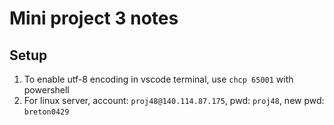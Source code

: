 # Mini project 3 notes

## Setup

1. To enable utf-8 encoding in vscode terminal, use `chcp 65001` with powershell
2. For linux server, account: `proj48@140.114.87.175`, pwd: `proj48`, new pwd: `breton0429`
